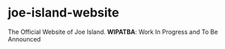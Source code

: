 # joe-island-website
The Official Website of Joe Island.
**WIPATBA**: Work In Progress and To Be Announced
